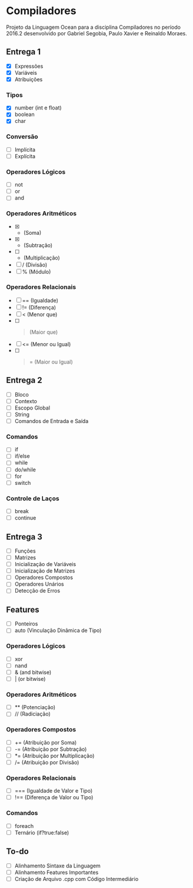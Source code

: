 # Compiladores
Projeto da Linguagem Ocean para a disciplina Compiladores no período 2016.2 desenvolvido por Gabriel Segobia, Paulo Xavier e Reinaldo Moraes.

## Entrega 1

  - [x] Expressões
  - [x] Variáveis
  - [x] Atribuições

  ### Tipos
  - [x] number (int e float)
  - [x] boolean
  - [x] char

  ### Conversão
  - [ ] Implícita
  - [ ] Explícita

  ### Operadores Lógicos
  - [ ] not
  - [ ] or
  - [ ] and

  ### Operadores Aritméticos
  - [x] + (Soma)
  - [x] - (Subtração)
  - [ ] * (Multiplicação)
  - [ ] / (Divisão)
  - [ ] % (Módulo)

  ### Operadores Relacionais
  - [ ] == (Igualdade)
  - [ ] != (Diferença)
  - [ ] < (Menor que)
  - [ ] > (Maior que)
  - [ ] <= (Menor ou Igual)
  - [ ] >= (Maior ou Igual)

## Entrega 2

  - [ ] Bloco
  - [ ] Contexto
  - [ ] Escopo Global
  - [ ] String
  - [ ] Comandos de Entrada e Saída

  ### Comandos
  - [ ] if
  - [ ] if/else
  - [ ] while
  - [ ] do/while
  - [ ] for
  - [ ] switch

  ### Controle de Laços
  - [ ] break
  - [ ] continue

## Entrega 3

  - [ ] Funções
  - [ ] Matrizes
  - [ ] Inicialização de Variáveis
  - [ ] Inicialização de Matrizes
  - [ ] Operadores Compostos
  - [ ] Operadores Unários
  - [ ] Detecção de Erros

## Features

  - [ ] Ponteiros
  - [ ] auto (Vinculação Dinâmica de Tipo)

  ### Operadores Lógicos
  - [ ] xor
  - [ ] nand
  - [ ] & (and bitwise)
  - [ ] | (or bitwise)

  ### Operadores Aritméticos
  - [ ] \*\* (Potenciação)
  - [ ] // (Radiciação)

  ### Operadores Compostos
  - [ ] += (Atribuição por Soma)
  - [ ] -= (Atribuição por Subtração)
  - [ ] \*= (Atribuição por Multiplicação)
  - [ ] /= (Atribuição por Divisão)

  ### Operadores Relacionais
  - [ ] === (Igualdade de Valor e Tipo)
  - [ ] !== (Diferença de Valor ou Tipo)

  ### Comandos
  - [ ] foreach
  - [ ] Ternário (if?true:false)

## To-do

 - [ ] Alinhamento Sintaxe da Linguagem
 - [ ] Alinhamento Features Importantes
 - [ ] Criação de Arquivo .cpp com Código Intermediário
